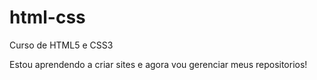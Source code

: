 # html-css
 Curso de HTML5 e CSS3

 Estou aprendendo a criar sites e agora vou gerenciar meus repositorios!
